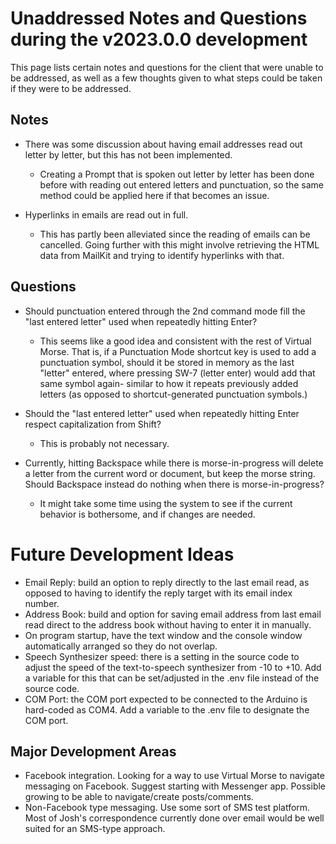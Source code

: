 # Unaddressed Notes and Questions during the v2023.0.0 development

This page lists certain notes and questions for the client that were unable to be addressed, as well as a few thoughts given to what steps could be taken if they were to be addressed.

## Notes

* There was some discussion about having email addresses read out letter by letter, but this has not been implemented.

  * Creating a Prompt that is spoken out letter by letter has been done before with reading out entered letters and punctuation, so the same method could be applied here if that becomes an issue.

* Hyperlinks in emails are read out in full.

  * This has partly been alleviated since the reading of emails can be cancelled. Going further with this might involve retrieving the HTML data from MailKit and trying to identify hyperlinks with that.

## Questions

* Should punctuation entered through the 2nd command mode fill the "last entered letter" used when repeatedly hitting Enter?

  * This seems like a good idea and consistent with the rest of Virtual Morse.  That is, if a Punctuation Mode shortcut key is used to add a punctuation symbol, should it be stored in memory as the last "letter" entered, where pressing SW-7 (letter enter) would add that same symbol again- similar to how it repeats previously added letters (as opposed to shortcut-generated punctuation symbols.)

* Should the "last entered letter" used when repeatedly hitting Enter respect capitalization from Shift?

  * This is probably not necessary.

* Currently, hitting Backspace while there is morse-in-progress will delete a letter from the current word or document, but keep the morse string. Should Backspace instead do nothing when there is morse-in-progress?

  * It might take some time using the system to see if the current behavior is bothersome, and if changes are needed.

# Future Development Ideas

* Email Reply: build an option to reply directly to the last email read, as opposed to having to identify the reply target with its email index number.
* Address Book: build and option for saving email address from last email read direct to the address book without having to enter it in manually.
* On program startup, have the text window and the console window automatically arranged so they do not overlap.
* Speech Synthesizer speed: there is a setting in the source code to adjust the speed of the text-to-speech synthesizer from -10 to +10. Add a variable for this that can be set/adjusted in the .env file instead of the source code.
* COM Port: the COM port expected to be connected to the Arduino is hard-coded as COM4. Add a variable to the .env file to designate the COM port.
## Major Development Areas
* Facebook integration.  Looking for a way to use Virtual Morse to navigate messaging on Facebook.  Suggest starting with Messenger app. Possible growing to be able to navigate/create posts/comments.
* Non-Facebook type messaging.  Use some sort of SMS test platform.  Most of Josh's correspondence currently done over email would be well suited for an SMS-type approach.